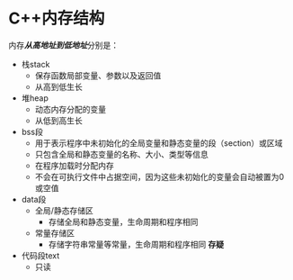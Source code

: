 
# C++内存结构

内存***从高地址到低地址***分别是：
- 栈stack
	- 保存函数局部变量、参数以及返回值
	- 从高到低生长
- 堆heap
	- 动态内存分配的变量
	- 从低到高生长
- bss段
	- 用于表示程序中未初始化的全局变量和静态变量的段（section）或区域
	- 只包含全局和静态变量的名称、大小、类型等信息
	- 在程序加载时分配内存
	- 不会在可执行文件中占据空间，因为这些未初始化的变量会自动被置为0或空值
- data段
	- 全局/静态存储区
		- 存储全局和静态变量，生命周期和程序相同
	- 常量存储区
		- 存储字符串常量等常量，生命周期和程序相同 **存疑**
- 代码段text
	- 只读